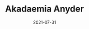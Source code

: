 ---
categories: shb
patchNumber: 4
patchName: Shadowbringers
title: Akadaemia Anyder
slug: akadaemia-anyder
difficulty: Normal
plvl: 80
ilvl: 410
date: 2021-07-31
order: 80409
description: "Read our guide for the FFXIV dungeon Akadaemia Anyder, where
  you'll face off against Cladoselache, Doliodus, Marquis Morbol, and Guardian
  Force: Quetzalcoatl."
image:
  url: /assets/img/akadaemia-anyder-full.jpg
  urlSmall: /assets/img/akadaemia-anyder-small.jpg
terms:
  - term: dungeon
  - term: shadowbringers
  - term: shb
  - term: Cladoselache
  - term: Doliodus
  - term: Marquis Morbol
  - term: Guardian Force Quetzalcoatl
instanceType: dungeon
mtqvid: https://youtu.be/I3GrCd_jNlA
mechanics: []
bosses:
  - title: Cladoselache and Dodiolus
    id: boss01
    sequence:
      - phase: 1
        attacks:
          - attack: Protolithic Puncture
          - attack: Tidal Guillotine (on land)
          - attack: "[repeat]"
        alerts:
          - alert: Tanks should keep the boss facing away from the group and healers should
              watch out for Protolithic Puncture, the tankbuster.
      - phase: 2
        alerts:
          - alert: A second red-colored shark, Doliodus, will join the fight. The bosses
              will alternate being on the arena and in the water. Players should
              pay attention to their locations.
        attacks:
          - attack: Pelagic Cleaver (on land)
          - attack: Tidal Guillotine (in water)
          - attack: Protolithic Puncture
          - attack: Tidal Guillotine (on land)
          - attack: Aquatic Lance
          - attack: Pelagic Cleaver (in water)
          - attack: "[repeat]"
      - phase: 3
        alerts:
          - alert: When one of the two sharks dies, the remaining one will cast Marine
              Mayhem and continue its pattern.
        attacks:
          - attack: Marine Mayhem
          - attack: Boss Specific Attacks
          - attack: "[repeat]"
    attacks:
      - type: regular
        title: Protolithic Puncture
        roles:
          - Tank
          - Healer
        tags:
          - Tankbuster
        notes:
          - note: Heal and cooldown as necessary.
        phases:
          - phase: 1
      - type: variation
        title: Tidal Guillotine
        phases:
          - phase: 1
          - phase: 2
        variation:
          - title: Tidal Guillotine (on land)
            roles:
              - Everyone
            tags:
              - Point Blank AoE
            notes:
              - note: This attack will hit in a large circle around Cladoselache - move away to
                  avoid it.
          - title: Tidal Guillotine (in water)
            roles:
              - Everyone
            tags:
              - Circular AoE
            notes:
              - note: When Cladoselache is in the water, Tidal Guillotine changes.
              - note: Cladoselache will stop swimming and jump out of the water into a large
                  circular AoE directly in front of where it stopped. Avoid as
                  necessary.
      - type: variation
        title: Pelagic Cleaver
        phases:
          - phase: 2
        variation:
          - title: Pelagic Cleaver (on land)
            roles:
              - Everyone
            tags:
              - Cone AoE
            notes:
              - note: Doliodus will pick a direction and attack in a broad cone.
          - title: Pelagic Cleaver (in water)
            roles:
              - Everyone
            tags:
              - Cone AoE
            notes:
              - note: When Doliodus is in the water, Pelagic Cleaver is larger.
              - note: Doliodus will stop swimming and attack most of the arena with a frontal
                  cone AoE - move to the sides to avoid it.
      - type: regular
        title: Aquatic Lance
        roles:
          - Everyone
        tags:
          - Puddle AoE
          - Marker
        notes:
          - note: One player will be marked with a blue marker and a Puddle AoE will be
              dropped on their location. Avoid them, and if you're targeted,
              place the puddle out of the way.
        phases:
          - phase: 3
      - type: regular
        title: Marine Mayhem
        roles:
          - Healer
        tags:
          - Raid Wide AoE
        notes:
          - note: This attack will continue to hit the group until the final boss is dead.
              Healers need to pay attention each time it hits.
        phases:
          - phase: 3
  - title: Marquis Morbol
    id: boss02
    sequence:
      - phase: 1
        alerts:
          - alert: When the boss raises its tendrils, it will slam them down - stand between
              them, and stick to the boss' side to avoid the bile at the end.
          - alert: Avoid the glowing purple sections of the arena.
        attacks:
          - {}
    attacks:
      - type: regular
        title: Sap Shower
        roles:
          - Everyone
        tags:
          - Circular AoE
          - Marker
        notes:
          - note: All players will be targeted with an orange marker. Avoid overlapping with
              others.
        phases:
          - phase: 2
      - type: regular
        title: Arbor Storm
        roles:
          - Healer
        tags:
          - Raid Wide AoE
        notes:
          - note: Healers should keep an eye on the group when this is cast.
        phases:
          - phase: 2
      - type: combo
        title: Extensible Tendrils and Bile Vomit
        phases:
          - phase: 1
        combo:
          - title: Extensible Tendrils
            roles:
              - Everyone
            tags:
              - Area AoE
            notes:
              - note: The boss will raise its tendrils and slam them down onto the ground.
              - note: Stand in its "armpits" to avoid taking damage.
              - note: This will happen 5 times in a row before Bile Vomit.
              - {}
          - title: Bile Vomit
            roles:
              - Everyone
            tags:
              - Cone AoE
            notes:
              - note: This attack has no cast bar.
              - note: The boss will use this attack directly in front immediately after the 5th
                  tendril slam. Tanks should avoid the front of the boss by
                  standing to its sides.
      - type: regular
        title: Blossom
        roles:
          - Everyone
        tags:
          - Area AoE
          - Debuff
        phases:
          - phase: 1
        notes:
          - note: The boss will cause various flowered areas in the arena to glow purple.
          - note: Avoid standing in these or you'll receive heavy and vulnerability up
              debuffs.
  - title: "Guardian Force: Quetzalcoatl"
    id: boss03
    sequence:
      - phase: 1
        alerts:
          - alert: After the boss targets everyone with circle AoEs, run into the purple
              orbs to get a damage up buff.
          - alert: After the boss knocks everyone back, run into its hit box to avoid
              damage.
    attacks:
      - type: regular
        title: Shockbolt
        roles:
          - Tank
          - Healer
        tags:
          - Tankbuster
        notes:
          - note: Cooldown and heal as necessary.
        phases:
          - phase: 1
      - type: regular
        title: Thunderbolt
        roles:
          - Healer
        tags:
          - Raid Wide AoE
        images: []
        phases:
          - phase: 1
        notes:
          - note: Healers should top everyone up in preparation for this heavy raid-wide
              damage.
      - type: regular
        title: Thunderstorm
        roles:
          - Everyone
        tags:
          - Circular AoE
          - Buff
        phases:
          - phase: 1
        notes:
          - note: Players and the arena will be targeted by circle AoEs. Avoid overlapping
              with other players.
          - note: After the AoE hits, some will drop purple orbs that can be collected for a
              damage up buff.
      - type: regular
        title: Shocking Plumage
        roles:
          - Everyone
        tags:
          - Cone AoE
        phases:
          - phase: 1
        notes:
          - note: 4 cone AoEs will spawn from the boss in all directions. Stand between
              them.
      - type: regular
        title: Winding Current
        roles:
          - Everyone
        tags:
          - Area AoE
          - Knockback
        notes:
          - note: The boss will teleport to the south side of the arena and knock all
              players north.
          - note: Orb AoEs will be scattered around the arena that grow during the cast -
              these get very large so try to avoid them.
          - note: The boss will hit the entire arena with damage - the only safe zone is
              directly in its hitbox - players will need to cross the arena,
              dodging the orb AoEs.
        phases:
          - phase: 1
layout: guide_post
cms: netlify-cms
---